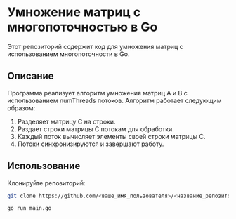 # Умножение матриц с многопоточностью в Go

Этот репозиторий содержит код для умножения матриц с использованием многопоточности в Go.

## Описание
Программа реализует алгоритм умножения матриц A и B с использованием numThreads потоков. Алгоритм работает следующим образом:
1. Разделяет матрицу C на строки.
2. Раздает строки матрицы C потокам для обработки.
3. Каждый поток вычисляет элементы своей строки матрицы C.
4. Потоки синхронизируются и завершают работу.

## Использование
Клонируйте репозиторий:
```bash
git clone https://github.com/<ваше_имя_пользователя>/<название_репозитория>.git
```
```
go run main.go
```
